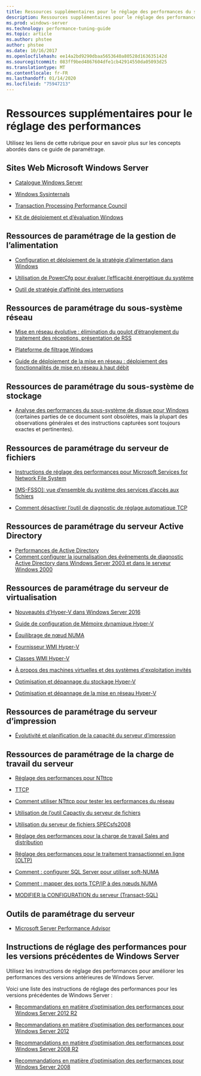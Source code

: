 ```yaml
---
title: Ressources supplémentaires pour le réglage des performances du serveur
description: Ressources supplémentaires pour le réglage des performances du serveur
ms.prod: windows-server
ms.technology: performance-tuning-guide
ms.topic: article
ms.author: phstee
author: phstee
ms.date: 10/16/2017
ms.openlocfilehash: ee14a2bd9290dbaa5653640a80528d163635142d
ms.sourcegitcommit: 083ff9bed4867604dfe1cb42914550da05093d25
ms.translationtype: MT
ms.contentlocale: fr-FR
ms.lasthandoff: 01/14/2020
ms.locfileid: "75947213"
---
```

# <a name="additional-performance-tuning-resources"></a>Ressources supplémentaires pour le réglage des performances

Utilisez les liens de cette rubrique pour en savoir plus sur les concepts abordés dans ce guide de paramétrage.

## <a name="microsoft-windows-server-websites"></a>Sites Web Microsoft Windows Server
-   [Catalogue Windows Server](http://www.windowsservercatalog.com/)

-   [Windows Sysinternals](https://technet.microsoft.com/sysinternals/default.aspx)

-   [Transaction Processing Performance Council](http://www.tpc.org/)

-   [Kit de déploiement et d’évaluation Windows](https://developer.microsoft.com/windows/hardware/windows-assessment-deployment-kit)

## <a name="power-management-tuning-resources"></a>Ressources de paramétrage de la gestion de l’alimentation

-   [Configuration et déploiement de la stratégie d’alimentation dans Windows](https://msdn.microsoft.com/library/windows/hardware/mt422910.aspx)

-   [Utilisation de PowerCfg pour évaluer l’efficacité énergétique du système](https://technet.microsoft.com/library/cc748940.aspx)

-   [Outil de stratégie d’affinité des interruptions](https://support.microsoft.com/kb/252867)

## <a name="networking-subsystem-tuning-resources"></a>Ressources de paramétrage du sous-système réseau

-   [Mise en réseau évolutive : élimination du goulot d’étranglement du traitement des réceptions, présentation de RSS](https://download.microsoft.com/download/5/D/6/5D6EAF2B-7DDF-476B-93DC-7CF0072878E6/NDIS_RSS.doc)

-   [Plateforme de filtrage Windows](https://msdn.microsoft.com/windows/hardware/gg463267.aspx)

-   [Guide de déploiement de la mise en réseau : déploiement des fonctionnalités de mise en réseau à haut débit](https://technet.microsoft.com/library/gg162681.aspx)

## <a name="storage-subsystem-tuning-resources"></a>Ressources de paramétrage du sous-système de stockage

-   [Analyse des performances du sous-système de disque pour Windows](https://download.microsoft.com/download/e/b/a/eba1050f-a31d-436b-9281-92cdfeae4b45/subsys_perf.doc) (certaines parties de ce document sont obsolètes, mais la plupart des observations générales et des instructions capturées sont toujours exactes et pertinentes).

## <a name="file-server-tuning-resources"></a>Ressources de paramétrage du serveur de fichiers

-   [Instructions de réglage des performances pour Microsoft Services for Network File System](https://technet.microsoft.com/library/bb463205.aspx)

-   [\[MS-FSSO\]: vue d’ensemble du système des services d’accès aux fichiers](https://download.microsoft.com/download/5/0/1/501ED102-E53F-4CE0-AA6B-B0F93629DDC6/Windows/%5bMS-FSSO%5d.pdf)

-   [Comment désactiver l’outil de diagnostic de réglage automatique TCP](https://support.microsoft.com/kb/967475)

## <a name="active-directory-server-tuning-resources"></a>Ressources de paramétrage du serveur Active Directory
-   [Performances de Active Directory](https://msdn.microsoft.com/library/windows/hardware/dn567654(v=vs.85).aspx)
-   [Comment configurer la journalisation des événements de diagnostic Active Directory dans Windows Server 2003 et dans le serveur Windows 2000](https://support.microsoft.com/kb/314980)

## <a name="virtualization-server-tuning-resources"></a>Ressources de paramétrage du serveur de virtualisation

-   [Nouveautés d’Hyper-V dans Windows Server 2016](https://technet.microsoft.com/windows-server-docs/compute/hyper-v/what-s-new-in-hyper-v-on-windows)

-   [Guide de configuration de Mémoire dynamique Hyper-V](https://technet.microsoft.com/library/ff817651.aspx)

-   [Équilibrage de nœud NUMA](https://blogs.technet.com/b/winserverperformance/archive/2009/12/10/numa-node-balancing.aspx)

-   [Fournisseur WMI Hyper-V](https://msdn2.microsoft.com/library/cc136992(VS.85).aspx)

-   [Classes WMI Hyper-V](https://msdn.microsoft.com/library/cc136986(VS.85).aspx)

-   [À propos des machines virtuelles et des systèmes d'exploitation invités](https://technet.microsoft.com/library/cc794868(v=ws.10))

-   [Optimisation et dépannage du stockage Hyper-V](https://blogs.msdn.com/b/microsoft_press/archive/2013/07/24/new-book-optimizing-and-troubleshooting-hyper-v-storage.aspx)

-   [Optimisation et dépannage de la mise en réseau Hyper-V](https://blogs.msdn.com/b/microsoft_press/archive/2013/07/12/rtm-d-today-optimizing-and-troubleshooting-hyper-v-networking.aspx)

## <a name="print-server-tuning-resources"></a>Ressources de paramétrage du serveur d’impression

-   [Évolutivité et planification de la capacité du serveur d’impression](https://technet.microsoft.com/library/dn554243.aspx)

## <a name="server-workload-tuning-resources"></a>Ressources de paramétrage de la charge de travail du serveur

-   [Réglage des performances pour NTttcp](https://msdn.microsoft.com/library/windows/hardware/dn567663(v=vs.85).aspx)

-   [TTCP](http://en.wikipedia.org/wiki/Ttcp)

-   [Comment utiliser NTttcp pour tester les performances du réseau](https://msdn.microsoft.com/windows/hardware/gg463264.aspx)

-   [Utilisation de l’outil Capactiy du serveur de fichiers](https://msdn.microsoft.com/library/windows/hardware/dn567658(v=vs.85).aspx)

-   [Utilisation du serveur de fichiers SPECsfs2008](https://msdn.microsoft.com/library/windows/hardware/dn567653(v=vs.85).aspx)

-   [Réglage des performances pour la charge de travail Sales and distribution](https://msdn.microsoft.com/library/windows/hardware/dn567646(v=vs.85).aspx)

-   [Réglage des performances pour le traitement transactionnel en ligne (OLTP)](https://msdn.microsoft.com/library/windows/hardware/dn567642(v=vs.85).aspx)

-   [Comment : configurer SQL Server pour utiliser soft-NUMA](https://go.microsoft.com/fwlink/?LinkId=98292)

-   [Comment : mapper des ports TCP/IP à des nœuds NUMA](https://go.microsoft.com/fwlink/?LinkId=98293)

-   [MODIFIER la CONFIGURATION du serveur (Transact-SQL)](https://msdn.microsoft.com/library/ee210585.aspx)


## <a name="server-tuning-tools"></a>Outils de paramétrage du serveur

-   [Microsoft Server Performance Advisor](https://msdn.microsoft.com/library/windows/hardware/dn481522(v=vs.85).aspx)

## <a name="performance-tuning-guidelines-for-previous-versions-of-windows-server"></a>Instructions de réglage des performances pour les versions précédentes de Windows Server


Utilisez les instructions de réglage des performances pour améliorer les performances des versions antérieures de Windows Server.

Voici une liste des instructions de réglage des performances pour les versions précédentes de Windows Server :

-   [Recommandations en matière d’optimisation des performances pour Windows Server 2012 R2](https://www.microsoft.com/download/details.aspx?id=51960)

-   [Recommandations en matière d’optimisation des performances pour Windows Server 2012](https://download.microsoft.com/download/0/0/B/00BE76AF-D340-4759-8ECD-C80BC53B6231/performance-tuning-guidelines-windows-server-2012.docx)

-   [Recommandations en matière d’optimisation des performances pour Windows Server 2008 R2](https://download.microsoft.com/download/6/B/2/6B2EBD3A-302E-4553-AC00-9885BBF31E21/Perf-tun-srv-R2.docx)

-   [Recommandations en matière d’optimisation des performances pour Windows Server 2008](https://download.microsoft.com/download/9/c/5/9c5b2167-8017-4bae-9fde-d599bac8184a/Perf-tun-srv.docx)
